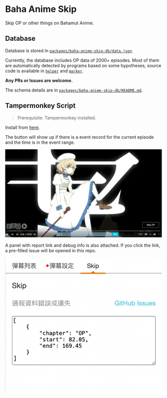 # Baha Anime Skip

Skip OP or other things on Bahamut Anime.

## Database

Database is stored in [`packages/baha-anime-skip-db/data.json`](packages/baha-anime-skip-db/data.json).

Currently, the database includes OP data of 2000+ episodes. Most of them are automatically detected by programs based on some hypotheses, source code is available in [`helper`](packages/helper) and [`marker`](packages/marker).

**Any PRs or Issues are welcome.**

The schema details are in [`packages/baha-anime-skip-db/README.md`](packages/baha-anime-skip-db/README.md).

## Tampermonkey Script

> Prerequisite: Tampermonkey installed.

Install from [here](https://raw.githubusercontent.com/JacobLinCool/baha-anime-skip/dist/index.user.js).

The button will show up if there is a event record for the current episode and the time is in the event range.

![Screenshot](./images/screenshot.png)

A panel with report link and debug info is also attached. If you click the link, a pre-filled issue will be opened in this repo.

![Panel](./images/panel.png)
